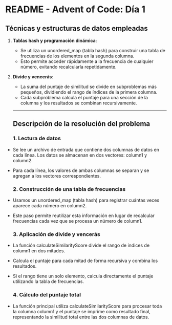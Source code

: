 # **README \- Advent of Code: Día 1**

## **Técnicas y estructuras de datos empleadas**

1. **Tablas hash y programación dinámica**:  
   * Se utiliza un unordered\_map (tabla hash) para construir una tabla de frecuencias de los elementos en la segunda columna.  
   * Esto permite acceder rápidamente a la frecuencia de cualquier número, evitando recalcularla repetidamente.  
2. **Divide y vencerás**:  
   * La suma del puntaje de similitud se divide en subproblemas más pequeños, dividiendo el rango de índices de la primera columna.  
   * Cada subproblema calcula el puntaje para una sección de la columna y los resultados se combinan recursivamente.

   ---

   ## **Descripción de la resolución del problema**

   ### **1\. Lectura de datos**

* Se lee un archivo de entrada que contiene dos columnas de datos en cada línea. Los datos se almacenan en dos vectores: column1 y column2.  
* Para cada línea, los valores de ambas columnas se separan y se agregan a los vectores correspondientes.

  ### **2\. Construcción de una tabla de frecuencias**

* Usamos un unordered\_map (tabla hash) para registrar cuántas veces aparece cada número en column2.  
* Este paso permite reutilizar esta información en lugar de recalcular frecuencias cada vez que se procesa un número de column1.

  ### **3\. Aplicación de divide y vencerás**

* La función calculateSimilarityScore divide el rango de índices de column1 en dos mitades.  
* Calcula el puntaje para cada mitad de forma recursiva y combina los resultados.  
* Si el rango tiene un solo elemento, calcula directamente el puntaje utilizando la tabla de frecuencias.

  ### **4\. Cálculo del puntaje total**

* La función principal utiliza calculateSimilarityScore para procesar toda la columna column1 y el puntaje se imprime como resultado final, representando la similitud total entre las dos columnas de datos.

